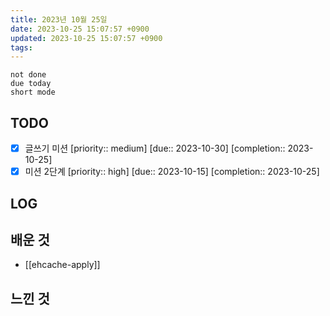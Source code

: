 ```yaml
---
title: 2023년 10월 25일
date: 2023-10-25 15:07:57 +0900
updated: 2023-10-25 15:07:57 +0900
tags: 
---
```


```tasks
not done 
due today
short mode
```

## TODO
- [x] 글쓰기 미션  [priority:: medium]  [due:: 2023-10-30]  [completion:: 2023-10-25]
- [x] 미션 2단계  [priority:: high]  [due:: 2023-10-15]  [completion:: 2023-10-25]

## LOG

## 배운 것

- [[ehcache-apply]]

## 느낀 것
